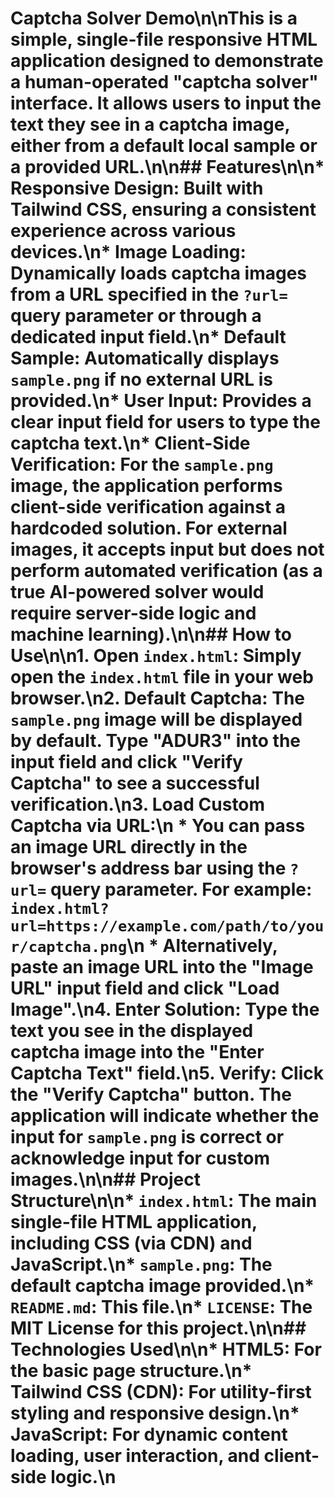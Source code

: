 # Captcha Solver Demo\n\nThis is a simple, single-file responsive HTML application designed to demonstrate a human-operated "captcha solver" interface. It allows users to input the text they see in a captcha image, either from a default local sample or a provided URL.\n\n## Features\n\n*   **Responsive Design:** Built with Tailwind CSS, ensuring a consistent experience across various devices.\n*   **Image Loading:** Dynamically loads captcha images from a URL specified in the `?url=` query parameter or through a dedicated input field.\n*   **Default Sample:** Automatically displays `sample.png` if no external URL is provided.\n*   **User Input:** Provides a clear input field for users to type the captcha text.\n*   **Client-Side Verification:** For the `sample.png` image, the application performs client-side verification against a hardcoded solution. For external images, it accepts input but does not perform automated verification (as a true AI-powered solver would require server-side logic and machine learning).\n\n## How to Use\n\n1.  **Open `index.html`:** Simply open the `index.html` file in your web browser.\n2.  **Default Captcha:** The `sample.png` image will be displayed by default. Type "ADUR3" into the input field and click "Verify Captcha" to see a successful verification.\n3.  **Load Custom Captcha via URL:**\n    *   You can pass an image URL directly in the browser's address bar using the `?url=` query parameter. For example: `index.html?url=https://example.com/path/to/your/captcha.png`\n    *   Alternatively, paste an image URL into the "Image URL" input field and click "Load Image".\n4.  **Enter Solution:** Type the text you see in the displayed captcha image into the "Enter Captcha Text" field.\n5.  **Verify:** Click the "Verify Captcha" button. The application will indicate whether the input for `sample.png` is correct or acknowledge input for custom images.\n\n## Project Structure\n\n*   `index.html`: The main single-file HTML application, including CSS (via CDN) and JavaScript.\n*   `sample.png`: The default captcha image provided.\n*   `README.md`: This file.\n*   `LICENSE`: The MIT License for this project.\n\n## Technologies Used\n\n*   **HTML5:** For the basic page structure.\n*   **Tailwind CSS (CDN):** For utility-first styling and responsive design.\n*   **JavaScript:** For dynamic content loading, user interaction, and client-side logic.\n